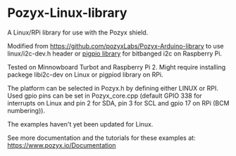 # Pozyx-Linux-library
A Linux/RPi library for use with the Pozyx shield.

Modified from https://github.com/pozyxLabs/Pozyx-Arduino-library to use linux/i2c-dev.h header or [pigpio library](http://abyz.co.uk/rpi/pigpio/index.html) for bitbanged i2c on Raspberry Pi.

Tested on Minnowboard Turbot and Raspberry Pi 2. Might require installing packege libi2c-dev on Linux or pigpiod library on RPi.

The platform can be selected in Pozyx.h by defining either LINUX or RPI. Used gpio pins can be set in Pozyx_core.cpp (default GPIO 338 for interrupts on Linux and pin 2 for SDA, pin 3 for SCL and gpio 17 on RPi (BCM numbering)).

The examples haven't yet been updated for Linux. 

See more documentation and the tutorials for these examples at:
https://www.pozyx.io/Documentation
